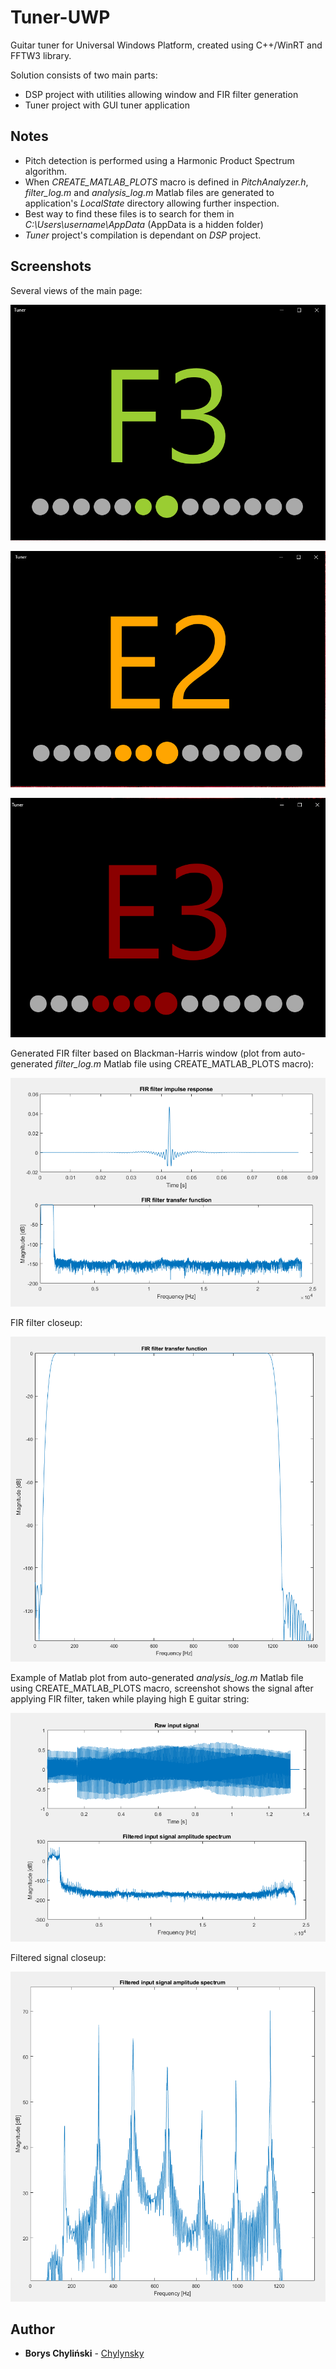 # Tuner-UWP

Guitar tuner for Universal Windows Platform, created using C++/WinRT and FFTW3 library.

Solution consists of two main parts:
- DSP project with utilities allowing window and FIR filter generation
- Tuner project with GUI tuner application

## Notes

- Pitch detection is performed using a Harmonic Product Spectrum algorithm.
- When *CREATE_MATLAB_PLOTS* macro is defined in *PitchAnalyzer.h*, *filter_log.m* and *analysis_log.m* Matlab files are generated
	to application's *LocalState* directory allowing further inspection.
- Best way to find these files is to search for them in *C:\Users\username\AppData* (AppData is a hidden folder)
- *Tuner* project's compilation is dependant on *DSP* project.

## Screenshots

Several views of the main page:

![Main page](/Screenshots/app_main_page1.png)

![Main page](/Screenshots/app_main_page2.png)

![Main page](/Screenshots/app_main_page3.png)

Generated FIR filter based on Blackman-Harris window (plot from auto-generated *filter_log.m* Matlab file using CREATE_MATLAB_PLOTS macro):

![FIR filter](/Screenshots/filter.png)

FIR filter closeup:

![FIR filter closeup](/Screenshots/filter_closeup.png)

Example of Matlab plot from auto-generated *analysis_log.m* Matlab file using CREATE_MATLAB_PLOTS macro, screenshot
shows the signal after applying FIR filter, taken while playing high E guitar string:

![Filtered signal](/Screenshots/filtered.png)

Filtered signal closeup:

![Filtered signal closeup](/Screenshots/filtered_closeup.png)

## Author
* **Borys Chyliński** - [Chylynsky](https://github.com/Chylynsky)